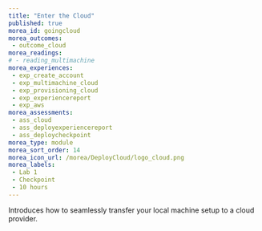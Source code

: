 ```yaml
---
title: "Enter the Cloud"
published: true
morea_id: goingcloud
morea_outcomes:
 - outcome_cloud
morea_readings:
# - reading_multimachine
morea_experiences:
 - exp_create_account
 - exp_multimachine_cloud
 - exp_provisioning_cloud
 - exp_experiencereport
 - exp_aws
morea_assessments:
 - ass_cloud
 - ass_deployexperiencereport
 - ass_deploycheckpoint
morea_type: module
morea_sort_order: 14
morea_icon_url: /morea/DeployCloud/logo_cloud.png
morea_labels:
 - Lab 1
 - Checkpoint
 - 10 hours
---
```

Introduces how to seamlessly transfer your local machine setup to a cloud provider.